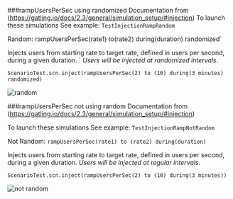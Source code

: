 ###rampUsersPerSec using randomized
Documentation from (https://gatling.io/docs/2.3/general/simulation_setup/#injection)
To launch these simulations 
See example: `TestInjectionRampRandom`

Random:
rampUsersPerSec(rate1) to(rate2) during(duration) randomized`

Injects users from starting rate to target rate, defined in users per second, during a given duration. `
*Users will be injected at randomized intervals*.

```
ScenarioTest.scn.inject(rampUsersPerSec(2) to (10) during(3 minutes) randomized)
````

![random](img/random.png)


###rampUsersPerSec not using random
Documentation from (https://gatling.io/docs/2.3/general/simulation_setup/#injection)

To launch these simulations 
See example: `TestInjectionRampNotRandom`

Not Random:
`rampUsersPerSec(rate1) to (rate2) during(duration)`

Injects users from starting rate to target rate, defined in users per second, during a given duration. 
*Users will be injected at regular intervals*.

```
ScenarioTest.scn.inject(rampUsersPerSec(2) to (10) during(3 minutes))
```
![not random](img/notrandom.png)
